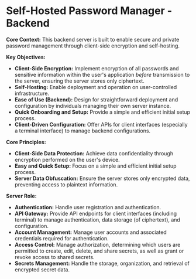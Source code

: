 # Self-Hosted Password Manager - Backend

**Core Context:** This backend server is built to enable secure and private password management through client-side encryption and self-hosting.

**Key Objectives:**

* **Client-Side Encryption:** Implement encryption of all passwords and sensitive information within the user's application *before* transmission to the server, ensuring the server stores only ciphertext.
* **Self-Hosting:** Enable deployment and operation on user-controlled infrastructure.
* **Ease of Use (Backend):** Design for straightforward deployment and configuration by individuals managing their own server instance.
* **Quick Onboarding and Setup:** Provide a simple and efficient initial setup process.
* **Client-Driven Configuration:** Offer APIs for client interfaces (especially a terminal interface) to manage backend configurations.

**Core Principles:**

* **Client-Side Data Protection:** Achieve data confidentiality through encryption performed on the user's device.
* **Easy and Quick Setup:** Focus on a simple and efficient initial setup process.
* **Server Data Obfuscation:** Ensure the server stores only encrypted data, preventing access to plaintext information.

**Server Role:**

* **Authentication:** Handle user registration and authentication.
* **API Gateway:** Provide API endpoints for client interfaces (including terminal) to manage authentication, data storage (of ciphertext), and configuration.
* **Account Management:** Manage user accounts and associated credentials required for authentication.
* **Access Control:** Manage authorization, determining which users are permitted to create, edit, delete, and share secrets, as well as grant or revoke access to shared secrets.
* **Secrets Management:** Handle the storage, organization, and retrieval of encrypted secret data.